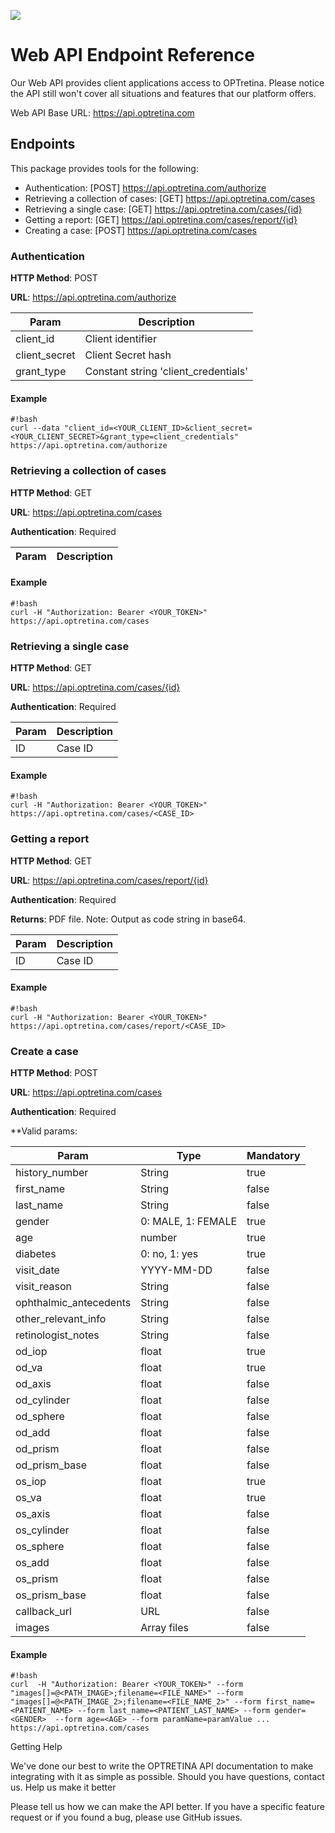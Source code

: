 ![](http://www.optretina.com/wp-content/uploads/2014/11/logo-optretina.png)

# Web API Endpoint Reference

Our Web API provides client applications access to OPTretina. Please notice the API still won't cover all situations and features that our platform offers.

Web API Base URL: https://api.optretina.com

## Endpoints

This package provides tools for the following:

- Authentication: [POST] https://api.optretina.com/authorize
- Retrieving a collection of cases: [GET] https://api.optretina.com/cases
- Retrieving a single case: [GET] https://api.optretina.com/cases/{id}
- Getting a report: [GET] https://api.optretina.com/cases/report/{id}
- Creating a case: [POST] https://api.optretina.com/cases

### Authentication

**HTTP Method**: POST

**URL**: https://api.optretina.com/authorize

Param  | Description
------------- | -------------
client_id  | Client identifier
client_secret  | Client Secret hash
grant_type | Constant string 'client_credentials'


#### Example

```
#!bash
curl --data "client_id=<YOUR_CLIENT_ID>&client_secret=<YOUR_CLIENT_SECRET>&grant_type=client_credentials" https://api.optretina.com/authorize
```

### Retrieving a collection of cases

**HTTP Method**: GET

**URL**: https://api.optretina.com/cases

**Authentication**: Required

Param  | Description
------------- | -------------


#### Example

```
#!bash
curl -H "Authorization: Bearer <YOUR_TOKEN>" https://api.optretina.com/cases
```

### Retrieving a single case

**HTTP Method**: GET

**URL**: https://api.optretina.com/cases/{id}

**Authentication**: Required

Param  | Description
------------- | -------------
ID  | Case ID



#### Example

```
#!bash
curl -H "Authorization: Bearer <YOUR_TOKEN>" https://api.optretina.com/cases/<CASE_ID>
```
### Getting a report

**HTTP Method**: GET

**URL**: https://api.optretina.com/cases/report/{id}

**Authentication**: Required

**Returns**: PDF file. Note: Output as code string in base64.

Param  | Description
------------- | -------------
ID  | Case ID



#### Example

```
#!bash
curl -H "Authorization: Bearer <YOUR_TOKEN>" https://api.optretina.com/cases/report/<CASE_ID>
```

### Create a case

**HTTP Method**: POST

**URL**: https://api.optretina.com/cases

**Authentication**: Required

**Valid params:

Param  | Type | Mandatory
------------- | ------------- | -------------
history_number  | String | true
first_name  | String | false
last_name  | String |  false
gender  | 0: MALE, 1: FEMALE | true
age  | number | true
diabetes  | 0: no, 1: yes  | true
visit_date  | YYYY-MM-DD | false
visit_reason  | String | false
ophthalmic_antecedents  | String | false
other_relevant_info  | String | false
retinologist_notes  | String | false
od_iop  | float | true
od_va  | float | true
od_axis  | float | false
od_cylinder  | float | false
od_sphere  | float | false
od_add  | float | false
od_prism  | float | false
od_prism_base  | float | false
os_iop  | float | true
os_va  | float | true
os_axis  | float | false
os_cylinder  | float | false
os_sphere  | float | false
os_add  | float | false
os_prism  | float | false
os_prism_base  | float | false
callback_url | URL | false
images | Array files | false

#### Example

```
#!bash
curl  -H "Authorization: Bearer <YOUR_TOKEN>" --form "images[]=@<PATH_IMAGE>;filename=<FILE_NAME>" --form "images[]=@<PATH_IMAGE_2>;filename=<FILE_NAME_2>" --form first_name=<PATIENT_NAME> --form last_name=<PATIENT_LAST_NAME> --form gender=<GENDER>  --form age=<AGE> --form paramName=paramValue ... https://api.optretina.com/cases
```

Getting Help

We've done our best to write the OPTRETINA API documentation to make integrating with it as simple as possible. Should you have questions, contact us.
Help us make it better

Please tell us how we can make the API better. If you have a specific feature request or if you found a bug, please use GitHub issues.
